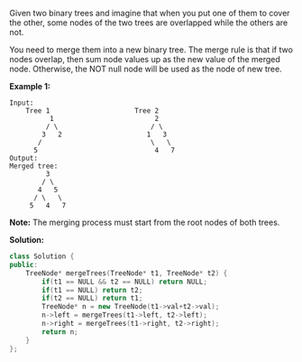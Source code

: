 Given two binary trees and imagine that when you put one of them to cover the other, some nodes of the two trees are overlapped while the others are not.

You need to merge them into a new binary tree. The merge rule is that if two nodes overlap, then sum node values up as the new value of the merged node. Otherwise, the NOT null node will be used as the node of new tree.

**Example 1:**

```
Input: 
	Tree 1                     Tree 2                  
          1                         2                             
         / \                       / \                            
        3   2                     1   3                        
       /                           \   \                      
      5                             4   7                  
Output: 
Merged tree:
	     3
	    / \
	   4   5
	  / \   \ 
	 5   4   7
```

 

**Note:** The merging process must start from the root nodes of both trees.

**Solution:**

```c++
class Solution {
public:
    TreeNode* mergeTrees(TreeNode* t1, TreeNode* t2) {
        if(t1 == NULL && t2 == NULL) return NULL;
        if(t1 == NULL) return t2;
        if(t2 == NULL) return t1;
        TreeNode* n = new TreeNode(t1->val+t2->val);
        n->left = mergeTrees(t1->left, t2->left);
        n->right = mergeTrees(t1->right, t2->right);
        return n;
    }
};
```

